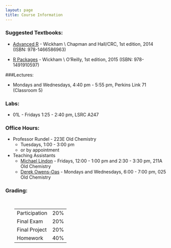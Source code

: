 ```yaml
---
layout: page
title: Course Information
---
```


### Suggested Textbooks:
* [Advanced R](http://adv-r.had.co.nz/) - Wickham \\
    Chapman and Hall/CRC, 1st edition, 2014 (ISBN: 978-1466586963)

* [R Packages](http://r-pkgs.had.co.nz/) - Wickham \\
    O’Reilly, 1st edition, 2015 (ISBN: 978-1491910597)



###Lectures:
* Mondays and Wednesdays, 4:40 pm - 5:55 pm, Perkins Link 71 (Classroom 5)


### Labs:
* 01L - Fridays 1:25 - 2:40 pm, LSRC A247


### Office Hours:
* Professor Rundel - 223E Old Chemistry
    * Tuesdays, 1:00 - 3:00 pm
    * or by appointment
* Teaching Assistants
    * [Michael Lindon](mailto:msl33@stat.duke.edu) - Fridays, 12:00 - 1:00 pm and 2:30 - 3:30 pm, 211A Old Chemistry
    * [Derek Owens-Oas](mailto:derek.owens.oas@duke.edu) - Mondays and Wednesdays, 6:00 - 7:00 pm, 025 Old Chemistry



### Grading:
<div style="padding-left:2em;padding-top:1em;">
<table style="width:300px;">
<tr> <td>Participation  </td> <td> 20% </td> </tr>
<tr> <td>Final Exam     </td> <td> 20% </td> </tr>
<tr> <td>Final Project  </td> <td> 20% </td> </tr>
<tr> <td>Homework       </td> <td> 40% </td> </tr>
</table>
</div>